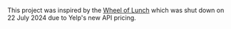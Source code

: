 This project was inspired by the [Wheel of Lunch](https://wheelof.com/lunch/) which was shut down on 22 July 2024 due to Yelp's new API pricing.
